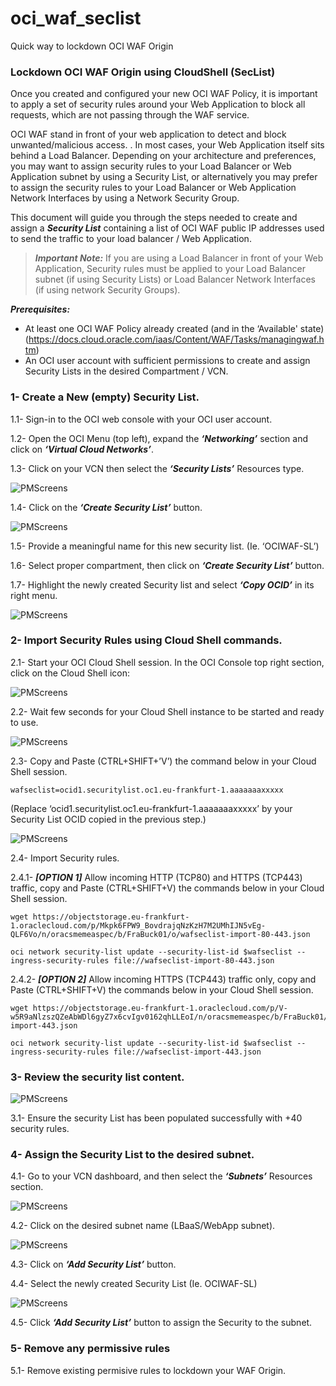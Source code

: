 # oci_waf_seclist
Quick way to lockdown OCI WAF Origin 

### Lockdown OCI WAF Origin using CloudShell (SecList) ###

Once you created and configured your new OCI WAF Policy, it is important to apply a set of security rules around your Web Application to block all requests, which are not passing through the WAF service.

OCI WAF stand in front of your web application to detect and block unwanted/malicious access. . In most cases, your Web Application itself sits behind a Load Balancer. Depending on your architecture and preferences, you may want to assign security rules to your Load Balancer or Web Application subnet by using a Security List, or alternatively you may prefer to assign the security rules to your Load Balancer or Web Application Network Interfaces by using a Network Security Group.

This document will guide you through the steps needed to create and assign a ***Security List*** containing a list of OCI WAF public IP addresses used to send the traffic to your load balancer / Web Application. 




> ***Important Note:*** 
> If you are using a Load Balancer in front of your Web Application, Security rules must be applied to your Load Balancer subnet (if using Security Lists) or Load Balancer Network Interfaces (if using network Security Groups).


***Prerequisites:***
-	At least one OCI WAF Policy already created (and in the ‘Available' state)  (https://docs.cloud.oracle.com/iaas/Content/WAF/Tasks/managingwaf.htm)
-	An OCI user account with sufficient permissions to create and assign Security Lists in the desired Compartment / VCN. 
 
 
 
### 1- Create a New (empty) Security List.    

 1.1-	Sign-in to the OCI web console with your OCI user account. 

1.2-	Open the OCI Menu (top left), expand the ***‘Networking’*** section and click on ***‘Virtual Cloud Networks’***.  

1.3-	Click on your VCN then select the ***‘Security Lists’*** Resources type. 

![PMScreens](/img/01.jpg)

1.4-	Click on the ***‘Create Security List’*** button. 

![PMScreens](/img/02.jpg)

1.5-	Provide a meaningful name for this new security list. (Ie. ‘OCIWAF-SL’)

1.6-	Select proper compartment, then click on ***‘Create Security List’*** button. 

1.7-	Highlight the newly created Security list and select ***‘Copy OCID’*** in its right menu. 

![PMScreens](/img/03.jpg)
 
### 2-    Import Security Rules using Cloud Shell commands.

2.1-	Start your OCI Cloud Shell session. In the OCI Console top right section, click on the Cloud Shell icon:  

![PMScreens](/img/04.jpg)

2.2-	Wait few seconds for your Cloud Shell instance to be started and ready to use.

![PMScreens](/img/05.jpg)

2.3-	Copy and Paste (CTRL+SHIFT+’V’) the command below in your Cloud Shell session.

```
wafseclist=ocid1.securitylist.oc1.eu-frankfurt-1.aaaaaaaxxxxx
```
(Replace ‘ocid1.securitylist.oc1.eu-frankfurt-1.aaaaaaaxxxxx’ by your Security List OCID copied in the previous step.)

![PMScreens](/img/06.jpg)

2.4-	Import Security rules. 

2.4.1-	***[OPTION 1]*** Allow incoming HTTP (TCP80) and HTTPS (TCP443) traffic, copy and Paste (CTRL+SHIFT+V) the commands below in your Cloud Shell session.

```
wget https://objectstorage.eu-frankfurt-1.oraclecloud.com/p/Mkpk6FPW9_BovdrajqNzKzH7M2UMhIJN5vEg-QLF6Vo/n/oracsmemeaspec/b/FraBuck01/o/wafseclist-import-80-443.json

oci network security-list update --security-list-id $wafseclist --ingress-security-rules file://wafseclist-import-80-443.json
```

2.4.2- 	***[OPTION 2]*** Allow incoming HTTPS (TCP443) traffic only, copy and Paste (CTRL+SHIFT+V) the commands below in your Cloud Shell session.

```
wget https://objectstorage.eu-frankfurt-1.oraclecloud.com/p/V-w5R9aNlzszQZeAbWDl6gyZ7x6cvIgv0162qhLLEoI/n/oracsmemeaspec/b/FraBuck01/o/wafseclist-import-443.json

oci network security-list update --security-list-id $wafseclist --ingress-security-rules file://wafseclist-import-443.json
```

### 3-    Review the security list content. 

![PMScreens](/img/07.jpg)

3.1-	Ensure the security List has been populated successfully with +40 security rules.  

### 4-   Assign the Security List to the desired subnet.
4.1-	Go to your VCN dashboard, and then select the ***‘Subnets’*** Resources section. 

![PMScreens](/img/08.jpg)

4.2-	Click on the desired subnet name (LBaaS/WebApp subnet). 

![PMScreens](/img/09.jpg)

4.3-	Click on ***‘Add Security List’*** button.  

4.4-	Select the newly created Security List (Ie. OCIWAF-SL)  

![PMScreens](/img/10.jpg)

4.5-	Click ***‘Add Security List’*** button to assign the Security to the subnet.  

### 5-   Remove any permissive rules 
5.1-	Remove existing permisive rules to lockdown your WAF Origin.  
